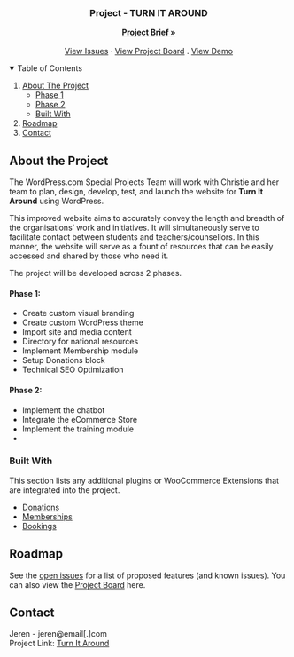 <p align="center">
  <a href="">
    <img src="" alt=""/>
  </a>

  <h3 align="center">Project - TURN IT AROUND</h3>
  <p align="center">
    <a href="https://docs.google.com/document/d/1dAqfzBWAOXvcEE7IM3vBf-UOVCQ7I_5RtIqDZbRE6v4/edit?usp=sharing"><strong>Project Brief »</strong></a>
    <br />
    <br />
    <a href="https://github.com/securityjedi/turn-it-around/issues">View Issues</a>
    ·
    <a href="https://github.com/securityjedi/turn-it-around/projects/1">View Project Board</a>
    .
    <a href="">View Demo</a>
  </p>
</p>


<!-- TABLE OF CONTENTS -->
<details open="open">
  <summary>Table of Contents</summary>
  <ol>
    <li>
      <a href="#about-the-project">About The Project</a>
      <ul>
        <li><a href="#built-with">Phase 1</a></li>
        <li><a href="#built-with">Phase 2</a></li>
        <li><a href="#built-with">Built With</a></li>
      </ul>
    </li>
    <li><a href="#roadmap">Roadmap</a></li>
    <li><a href="#contact">Contact</a></li>
  </ol>
</details>


<!-- ABOUT THE PROJECT -->
## About the Project

The WordPress.com Special Projects Team will work with Christie and her team to plan, design, develop, test, and launch the website for **Turn It Around** using WordPress.

This improved website aims to accurately convey the length and breadth of the organisations’ work and initiatives. It will simultaneously serve to facilitate contact between students and teachers/counsellors. In this manner, the website will serve as a fount of resources that can be easily accessed and shared by those who need it. 

The project will be developed across 2 phases.

<!-- Phase 1 -->
#### Phase 1:
* Create custom visual branding
* Create custom WordPress theme
* Import site and media content
* Directory for national resources
* Implement Membership module
* Setup Donations block
* Technical SEO Optimization

<!-- Phase 2 -->
#### Phase 2:
* Implement the chatbot
* Integrate the eCommerce Store
* Implement the training module
* 

<!-- Built With -->
### Built With

This section lists any additional plugins or WooCommerce Extensions that are integrated into the project. 
* [Donations](https://wordpress.com/support/wordpress-editor/blocks/donations/)
* [Memberships](https://woocommerce.com/products/woocommerce-memberships/)
* [Bookings](https://woocommerce.com/products/woocommerce-bookings/)


<!-- ROADMAP -->
## Roadmap

See the [open issues](https://github.com/securityjedi/turn-it-around/issues) for a list of proposed features (and known issues). You can also view the [Project Board](https://github.com/securityjedi/turn-it-around/projects/1) here.


<!-- CONTACT -->
## Contact

Jeren -  jeren@email[.]com
<br />
Project Link: [Turn It Around](https://github.com/securityjedi/testing)
